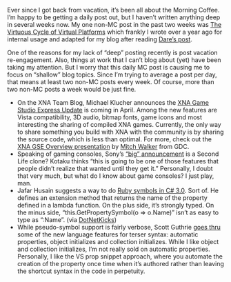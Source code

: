 Ever since I got back from vacation, it’s been all about the Morning
Coffee. I’m happy to be getting a daily post out, but I haven’t written
anything deep in several weeks now. My one non-MC post in the past two
weeks was [The Virtuous Cycle of Virtual
Platforms](http://devhawk.net/2007/03/06/the-virtuous-cycle-of-virtual-platforms/) which
frankly I wrote over a year ago for internal usage and adapted for my
blog after reading [Dare’s
post](http://www.25hoursaday.com/weblog/PermaLink.aspx?guid=11c471d6-ea65-4ed2-b387-c9ec966d8418).

One of the reasons for my lack of “deep” posting recently is post
vacation re-engagement. Also, things at work that I can’t blog about
(yet) have been taking my attention. But I worry that this daily MC post
is causing me to focus on “shallow” blog topics. Since I’m trying to
average a post per day, that means at least two non-MC posts every week.
Of course, more than two non-MC posts a week would be just fine.

-   On the XNA Team Blog, Michael Klucher announces the [XNA Game Studio
    Express
    Update](http://blogs.msdn.com/xna/archive/2007/03/08/announcing-the-xna-game-studio-express-update.aspx)
    is coming in April. Among the new features are Vista compatibility,
    3D audio, bitmap fonts, game icons and most interesting the sharing
    of compiled XNA games. Currently, the only way to share something
    you build with XNA with the community is by sharing the source code,
    which is less than optimal. For more, check out the [XNA GSE
    Overview
    presentation](http://download.microsoft.com/download/3/0/7/307dd868-9faa-4f6f-8521-0fd5dd7f3902/xna%20game%20studio%20express.zip) by
    [Mitch Walker](http://blogs.msdn.com/mitchw/default.aspx) from GDC.
-   Speaking of gaming consoles, Sony’s [“big”
    announcement](http://kotaku.com/gaming/gdc07/gdc07-sony-unveils-home-242332.php)
    is a Second Life clone? Kotaku thinks “this is going to be one of
    those features that people didn’t realize that wanted until they get
    it.” Personally, I doubt that very much, but what do I know about
    game consoles? I just play, man.
-   Jafar Husain suggests a way to do [Ruby symbols in C\#
    3.0](http://themechanicalbride.blogspot.com/2007/03/symbols-on-steroids-in-c.html).
    Sort of. He defines an extension method that returns the name of the
    property defined in a lambda function. On the plus side, it’s
    strongly typed. On the minus side, “this.GetPropertySymbol(o =\>
    o.Name)” isn’t as easy to type as “:Name”. (via
    [DotNetKicks](http://www.dotnetkicks.com/csharp/Symbols_in_C_3))
-   While pseudo-symbol support is fairly verbose, Scott Guthrie [goes
    thru](http://weblogs.asp.net/scottgu/archive/2007/03/08/new-c-orcas-language-features-automatic-properties-object-initializers-and-collection-initializers.aspx)
    some of the new language features for terser syntax: automatic
    properties, object initializes and collection initializes. While I
    like object and collection initializes, I’m not really sold on
    automatic properties. Personally, I like the VS prop snippet
    approach, where you automate the creation of the property once time
    when it’s authored rather than leaving the shortcut syntax in the
    code in perpetuity.

